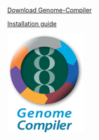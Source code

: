 

<p><a href='https://github.com/Twistbioscience/genome-compiler/raw/develop/site/GenomeCompiler.air'>Download Genome-Compiler</a></p>
<p><a href='https://github.com/Twistbioscience/genome-compiler/raw/develop/site/Genome%20Compiler%20desktop%20app%20installation%20.pdf'>Installation guide</a></p>
<img src="https://github.com/Twistbioscience/genome-compiler/blob/develop/site/assets/GCClogo_vertical-12.png?raw=true" alt="GCClogo_vertical-12.png">

